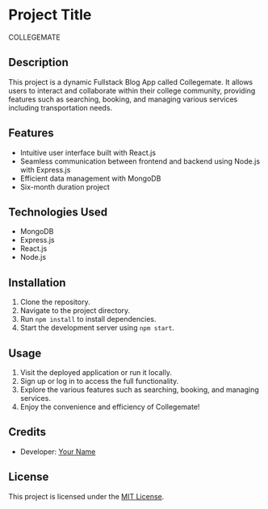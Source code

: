 # Project Title
COLLEGEMATE

## Description

This project is a dynamic Fullstack Blog App called Collegemate. It allows users to interact and collaborate within their college community, providing features such as searching, booking, and managing various services including transportation needs.

## Features

- Intuitive user interface built with React.js
- Seamless communication between frontend and backend using Node.js with Express.js
- Efficient data management with MongoDB
- Six-month duration project

## Technologies Used

- MongoDB
- Express.js
- React.js
- Node.js

## Installation

1. Clone the repository.
2. Navigate to the project directory.
3. Run `npm install` to install dependencies.
4. Start the development server using `npm start`.

## Usage

1. Visit the deployed application or run it locally.
2. Sign up or log in to access the full functionality.
3. Explore the various features such as searching, booking, and managing services.
4. Enjoy the convenience and efficiency of Collegemate!

## Credits

- Developer: [Your Name](https://github.com/praathampatel)

## License

This project is licensed under the [MIT License](LICENSE).
